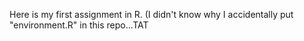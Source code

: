 Here is my first assignment in R.
(I didn't know why I accidentally put "environment.R" in this repo...TAT
